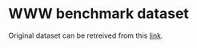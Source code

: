 # WWW benchmark dataset

Original dataset can be retreived from this [link](caragea-2014).

[caragea-2014]: https://www.dropbox.com/s/laz6csn8obqqh43/kpdata.tgz
